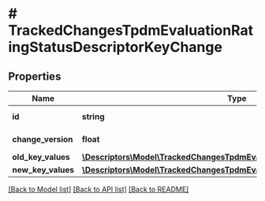 # # TrackedChangesTpdmEvaluationRatingStatusDescriptorKeyChange

## Properties

Name | Type | Description | Notes
------------ | ------------- | ------------- | -------------
**id** | **string** | Resource identifier | [optional]
**change_version** | **float** | Change version | [optional]
**old_key_values** | [**\Descriptors\Model\TrackedChangesTpdmEvaluationRatingStatusDescriptorKey**](TrackedChangesTpdmEvaluationRatingStatusDescriptorKey.md) |  | [optional]
**new_key_values** | [**\Descriptors\Model\TrackedChangesTpdmEvaluationRatingStatusDescriptorKey**](TrackedChangesTpdmEvaluationRatingStatusDescriptorKey.md) |  | [optional]

[[Back to Model list]](../../README.md#models) [[Back to API list]](../../README.md#endpoints) [[Back to README]](../../README.md)
